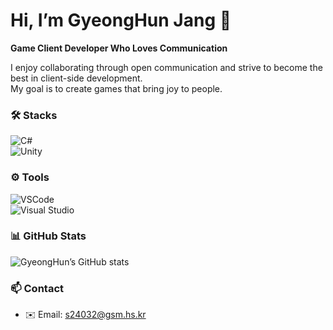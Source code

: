 # Hi, I’m GyeongHun Jang 👋

**Game Client Developer Who Loves Communication**

I enjoy collaborating through open communication and strive to become the best in client-side development.  
My goal is to create games that bring joy to people.



### 🛠 Stacks

![C#](https://img.shields.io/badge/C%23-239120?logo=c-sharp&logoColor=white)  
![Unity](https://img.shields.io/badge/Unity-000000?logo=unity&logoColor=white)



### ⚙️ Tools

![VSCode](https://img.shields.io/badge/VSCode-007ACC?logo=visual-studio-code&logoColor=white)  
![Visual Studio](https://img.shields.io/badge/Visual_Studio-5C2D91?logo=visual-studio&logoColor=white)



### 📊 GitHub Stats

![GyeongHun’s GitHub stats](https://github-readme-stats.vercel.app/api?username=wkdrudgnsdla&show_icons=true&theme=dark&count_private=true)

### 📫 Contact

- ✉️ Email: [s24032@gsm.hs.kr](mailto:s24032@gsm.hs.kr)

